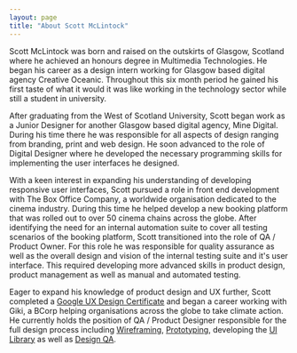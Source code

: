 ```yaml
---
layout: page
title: "About Scott McLintock"
---
```


Scott McLintock was born and raised on the outskirts of Glasgow, Scotland where he achieved an honours degree in Multimedia Technologies. He began his career as a design intern working for Glasgow based digital agency Creative Oceanic. Throughout this six month period he gained his first taste of what it would it was like working in the technology sector while still a student in university. 

After graduating from the West of Scotland University, Scott began work as a Junior Designer for another Glasgow based digital agency, Mine Digital. During his time there he was responsible for all aspects of design ranging from branding, print and web design. He soon advanced to the role of Digital Designer where he developed the necessary programming skills for implementing the user interfaces he designed.

With a keen interest in expanding his understanding of developing responsive user interfaces, Scott pursued a role in front end development with The Box Office Company, a worldwide organisation dedicated to the cinema industry. During this time he helped develop a new booking platform that was rolled out to over 50 cinema chains across the globe. After identifying the need for an internal automation suite to cover all testing scenarios of the booking platform, Scott transitioned into the role of QA / Product Owner. For this role he was responsible for quality assurance as well as the overall design and vision of the internal testing suite and it's user interface. This required developing more advanced skills in product design, product management as well as manual and automated testing.

Eager to expand his knowledge of product design and UX further, Scott completed a [Google UX Design Certificate](/2022/12/02/what-is-a-product-designer/) and began a career working with Giki, a BCorp helping organisations across the globe to take climate action. He currently holds the position of QA / Product Designer responsible for the full design process including [Wireframing](/2023/05/15/wireframing/), [Prototyping](/2023/09/28/prototyping/), developing the [UI Library](/2023/09/15/pattern-libraries/) as well as [Design QA](/2023/08/10/design-qa/).